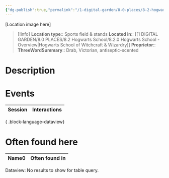 ```yaml
---
{"dg-publish":true,"permalink":"/1-digital-garden/8-0-places/8-2-hogwarts-school/8-4-04-quidditch-arena/","tags":["#place","hogwarts","service-building"]}
---
```


[Location image here]
>[!info]
>**Location type**::  Sports field & stands
>**Located in**:: [[1 DIGITAL GARDEN/8.0 PLACES/8.2 Hogwarts School/8.2.0 Hogwarts School - Overview\|Hogwarts School of Witchcraft & Wizardry]]
>**Proprietor**:: 
>**ThreeWordSummary**:: Drab, Victorian, antiseptic-scented

# Description


# Events

| Session | Interactions |
| ------- | ------------ |

{ .block-language-dataview}

# Often found here

<div><table class="dataview table-view-table"><thead class="table-view-thead"><tr class="table-view-tr-header"><th class="table-view-th"><span>Name</span><span class="dataview small-text">0</span></th><th class="table-view-th"><span>Often found in</span></th></tr></thead><tbody class="table-view-tbody"></tbody></table><div class="dataview dataview-error-box"><p class="dataview dataview-error-message">Dataview: No results to show for table query.</p></div></div>
